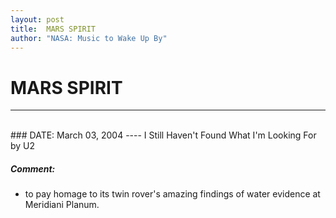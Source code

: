 ```yaml
---
layout: post
title:  MARS SPIRIT
author: "NASA: Music to Wake Up By"
---
```


# MARS SPIRIT
----
<br/>
### DATE: March 03, 2004
----
I Still Haven't Found What I'm Looking For by U2

##### Comment:
* to pay homage to its twin rover's amazing findings of water evidence at Meridiani Planum.
